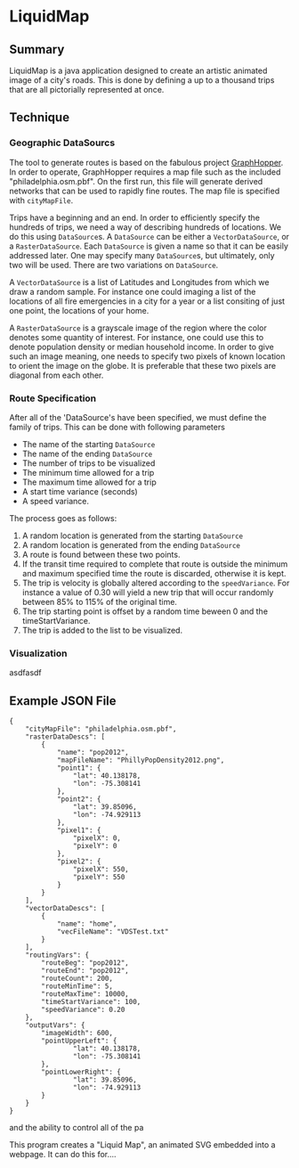 # LiquidMap

## Summary

LiquidMap is a java application designed to create an artistic animated image of a city's roads.  This is done by defining a up to a thousand trips that are all pictorially represented at once.

## Technique

### Geographic DataSourcs

The tool to generate routes is based on the fabulous project [GraphHopper](https://github.com/graphhopper/graphhopper).  In order to operate, GraphHopper requires a map file such as the included "philadelphia.osm.pbf".  On the first run, this file will generate derived networks that can be used to rapidly fine routes.  The map file is specified with `cityMapFile`.

Trips have a beginning and an end.  In order to efficiently specify the hundreds of trips, we need a way of describing hundreds of locations.  We do this using `DataSource`s.  A `DataSource` can be either a `VectorDataSource`, or a `RasterDataSource`.  Each `DataSource` is given a name so that it can be easily addressed later.  One may specify many `DataSource`s, but ultimately, only two will be used.  There are two variations on `DataSource`.

A `VectorDataSource` is a list of Latitudes and Longitudes from which we draw a random sample.  For instance one could imaging a list of the locations of all fire emergencies in a city for a year or a list consiting of just one point, the locations of your home.

A `RasterDataSource` is a grayscale image of the region where the color denotes some quantity of interest.  For instance, one could use this to denote population density or median household income.  In order to give such an image meaning, one needs to specify two pixels of known location to orient the image on the globe.  It is preferable that these two pixels are diagonal from each other.

### Route Specification
After all of the 'DataSource's have been specified, we must define the family of trips.  This can be done with following parameters
* The name of the starting `DataSource`
* The name of the ending `DataSource`
* The number of trips to be visualized
* The minimum time allowed for a trip
* The maximum time allowed for a trip
* A start time variance (seconds)
* A speed variance.

The process goes as follows:
1. A random location is generated from the starting `DataSource`
1. A random location is generated from the ending `DataSource`
1. A route is found between these two points.
1. If the transit time required to complete that route is outside the minimum and maximum specified time the route is discarded, otherwise it is kept.
1. The trip is velocity is globally altered according to the `speedVariance`.  For instance a value of 0.30 will yield a new trip that will occur randomly between 85% to 115% of the original time.
1. The trip starting point is offset by a random time beween 0 and the timeStartVariance.
1. The trip is added to the list to be visualized.

### Visualization

asdfasdf
## Example JSON File
```
{
    "cityMapFile": "philadelphia.osm.pbf",
    "rasterDataDescs": [
        {
            "name": "pop2012",
            "mapFileName": "PhillyPopDensity2012.png",
            "point1": {
                "lat": 40.138178,
                "lon": -75.308141
            },
            "point2": {
                "lat": 39.85096,
                "lon": -74.929113
            },
            "pixel1": {
                "pixelX": 0,
                "pixelY": 0
            },
            "pixel2": {
                "pixelX": 550,
                "pixelY": 550
            }
        }
    ],
    "vectorDataDescs": [
        {
            "name": "home",
            "vecFileName": "VDSTest.txt"
        }
    ],
    "routingVars": {
        "routeBeg": "pop2012",
        "routeEnd": "pop2012",
        "routeCount": 200,
        "routeMinTime": 5,
        "routeMaxTime": 10000,
        "timeStartVariance": 100,
        "speedVariance": 0.20
    },
    "outputVars": {
        "imageWidth": 600,
        "pointUpperLeft": {
                "lat": 40.138178,
                "lon": -75.308141
        },
        "pointLowerRight": {
                "lat": 39.85096,
                "lon": -74.929113
        }
    }
}
```

and the ability to control all of the pa

This program creates a "Liquid Map", an animated SVG embedded into a webpage.  It can do this for....
